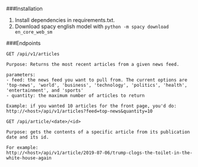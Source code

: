 ###Installation
1. Install dependencies in requirements.txt.
2. Download spacy english model with `python -m spacy download en_core_web_sm`

###Endpoints
```
GET /api/v1/articles

Purpose: Returns the most recent articles from a given news feed. 

parameters:
- feed: the news feed you want to pull from. The current options are 'top-news', 'world', 'business', 'technology', 'politics', 'health', 'entertainment', and 'sports'
- quantity: the maximum number of articles to return

Example: if you wanted 10 articles for the front page, you'd do:
http://<host>/api/v1/articles?feed=top-news&quantity=10
```
```
GET /api/article/<date>/<id>

Purpose: gets the contents of a specific article from its publication date and its id.

For example: 
http://<host>/api/v1/article/2019-07-06/trump-clogs-the-toilet-in-the-white-house-again
```